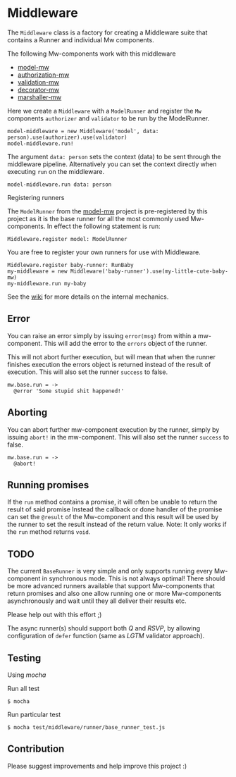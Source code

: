 # Middleware

The `Middleware` class is a factory for creating a Middleware suite that contains a Runner and individual Mw components.

The following Mw-components work with this middleware

* [model-mw](https://github.com/kristianmandrup/model-mw)
* [authorization-mw](https://github.com/kristianmandrup/authorization-mw)
* [validation-mw](https://github.com/kristianmandrup/validation-mw)
* [decorator-mw](https://github.com/kristianmandrup/decorator-mw)
* [marshaller-mw](https://github.com/kristianmandrup/marshaller-mw)


Here we create a `Middleware` with a `ModelRunner` and register the `Mw` components
 `authorizer` and `validator` to be run by the ModelRunner.

```LiveScript
model-middleware = new Middleware('model', data: person).use(authorizer).use(validator)
model-middleware.run!
```

The argument `data: person` sets the context (data) to be sent through the middleware pipeline.
Alternatively you can set the context directly when executing `run` on the middleware.

`model-middleware.run data: person`

Registering runners

The `ModelRunner` from the [model-mw](https://github.com/kristianmandrup/model-mw) project is pre-registered by this project as it is the base runner for all the most commonly used Mw-components.
In effect the following statement is run:

`Middleware.register model: ModelRunner`

You are free to register your own runners for use with Middleware.

```LiveScript
Middleware.register baby-runner: RunBaby
my-middleware = new Middleware('baby-runner').use(my-little-cute-baby-mw)
my-middleware.run my-baby
```

See the [wiki](https://github.com/kristianmandrup/middleware/wiki) for more details on the internal mechanics.

## Error

You can raise an error simply by issuing `error(msg)` from within a mw-component. This will add the error
to the `errors` object of the runner.

This will not abort further execution, but will mean that when the runner finishes execution the errors object is returned instead of the result of execution. This will also set the runner `success` to false.

```LiveScript
mw.base.run = ->
  @error 'Some stupid shit happened!'
```

## Aborting

You can abort further mw-component execution by the runner, simply by issuing `abort!` in the mw-component.
This will also set the runner `success` to false.

```LiveScript
mw.base.run = ->
  @abort!
```

## Running promises

If the `run` method contains a promise, it will often be unable to return the result of said promise
Instead the callback or done handler of the promise can set the `@result` of the Mw-component and
this result will be used by the runner to set the result instead of the return value.
Note: It only works if the `run` method returns `void`.

## TODO

The current `BaseRunner` is very simple and only supports running every Mw-component in synchronous mode.
This is not always optimal! There should be more advanced runners available that
 support Mw-components that return promises and also one allow running one or more
 Mw-components asynchronously and wait until they all deliver their results etc.

Please help out with this effort ;)

The async runner(s) should support both *Q* and *RSVP*, by allowing configuration
 of `defer` function (same as *LGTM* validator approach).

## Testing

Using *mocha*

Run all test

`$ mocha`

Run particular test

`$ mocha test/middleware/runner/base_runner_test.js`


## Contribution

Please suggest improvements and help improve this project :)
